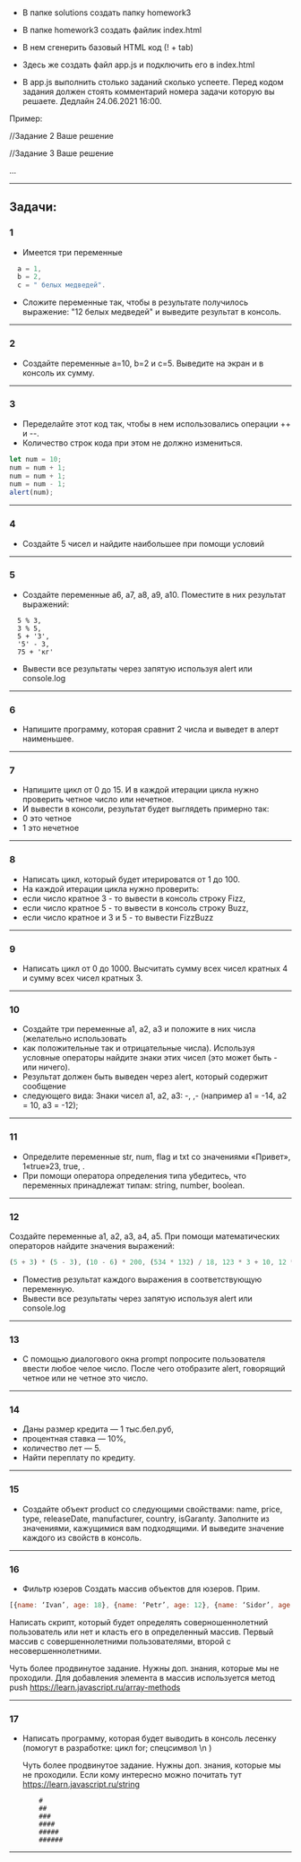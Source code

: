 ### 
- В папке solutions создать папку homework3

- В папке homework3 создать файлик index.html

- В нем сгенерить базовый HTML код (! + tab)

- Здесь же создать файл app.js и подключить его в index.html

- В app.js выполнить столько заданий сколько успеете.  Перед кодом задания должен стоять комментарий номера задачи которую вы решаете. Дедлайн 24.06.2021 16:00.

Пример:

//Задание 2
Ваше решение

//Задание 3
Ваше решение

...

---
Задачи:
---

### 1

- Имеется три переменные

```javascript
  a = 1,
  b = 2,
  c = " белых медведей".
```

- Сложите переменные так, чтобы в результате получилось выражение: "12 белых медведей" и выведите результат в консоль.

---

### 2

-   Создайте переменные a=10, b=2 и c=5. Выведите на экран и в консоль их сумму.

---

### 3

-   Переделайте этот код так, чтобы в нем использовались операции ++ и --.
-   Количество строк кода при этом не должно измениться.

```javascript
let num = 10;
num = num + 1;
num = num + 1;
num = num - 1;
alert(num);
```

---

### 4

-   Создайте 5 чисел и найдите наибольшее при помощи условий

---

### 5

-   Создайте переменные a6, a7, a8, a9, a10. Поместите в них результат выражений:

```
  5 % 3,
  3 % 5,
  5 + '3',
  '5' - 3,
  75 + 'кг'
```

-   Вывести все результаты через запятую используя alert или console.log

---

### 6

-   Напишите программу, которая сравнит 2 числа и выведет в алерт наименьшее.

---

### 7

-   Напишите цикл от 0 до 15. И в каждой итерации цикла нужно проверить четное число или нечетное.
-   И вывести в консоли, результат будет выглядеть примерно так:
-   0 это четное
-   1 это нечетное

---

### 8

-   Написать цикл, который будет итерироватся от 1 до 100.
-   На каждой итерации цикла нужно проверить:
-   если число кратное 3 - то вывести в консоль строку Fizz,
-   если число кратное 5 - то вывести в консоль строку Buzz,
-   если число кратное и 3 и 5 - то вывести FizzBuzz

---

### 9

-   Написать цикл от 0 до 1000. Высчитать сумму всех чисел кратных 4 и сумму всех чисел кратных 3.

---

### 10

-   Создайте три переменные a1, a2, a3 и положите в них числа (желательно использовать
-   как положительные так и отрицательные числа). Используя условные операторы
    найдите знаки этих чисел (это может быть - или ничего).
-   Результат должен быть выведен через alert, который содержит сообщение
-   следующего вида: Знаки чисел a1, a2, a3: -, ,- (например a1 = -14, a2 = 10, a3 = -12);

---

### 11

-   Определите переменные str, num, flag и txt со значениями «Привет», 1«true»23, true, .
-   При помощи оператора определения типа убедитесь, что переменных принадлежат типам: string, number, boolean.

---

### 12

Создайте переменные a1, a2, a3, a4, a5. При помощи математических операторов найдите значения выражений:

```javascript
(5 + 3) * (5 - 3), (10 - 6) * 200, (534 * 132) / 18, 123 * 3 + 10, 12 * 13 * 14;
```

-   Поместив результат каждого выражения в соответствующую переменную.
-   Вывести все результаты через запятую используя alert или console.log

---

### 13

- С помощью диалогового окна prompt попросите пользователя ввести любое челое число. После чего отобразите alert, говорящий четное или не четное это число.

---

### 14

-   Даны размер кредита — 1 тыс.бел.руб,
-   процентная ставка — 10%,
-   количество лет — 5.
-   Найти переплату по кредиту.

---

### 15

- Создайте объект product со следующими свойствами: name, price, type, releaseDate, manufacturer, country, isGaranty. Заполните из значениями, кажущимися вам подходящими. И выведите значение каждого из свойств в консоль.

---

### 16

- Фильтр юзеров
Создать массив объектов для юзеров.
Прим.

```javascript
[{name: ‘Ivan’, age: 18}, {name: ‘Petr’, age: 12}, {name: ‘Sidor’, age: 25}, {...}, ...]
```

Написать скрипт, который будет определять соверношеннолетний пользователь или нет и класть его в определенный массив. Первый массив с совершеннолетними пользователями, второй с несовершеннолетними. 

Чуть более продвинутое задание. Нужны доп. знания, которые мы не проходили. Для добавления элемента в массив используется метод push https://learn.javascript.ru/array-methods

---

### 17

-   Написать программу, которая будет выводить в консоль лесенку (помогут в разработке: цикл for; спецсимвол \n )
    
    Чуть более продвинутое задание. Нужны доп. знания, которые мы не проходили. Если кому интересно можно почитать тут https://learn.javascript.ru/string

    ```
        #
        ##
        ###
        ####
        #####
        ######
    ```

---
